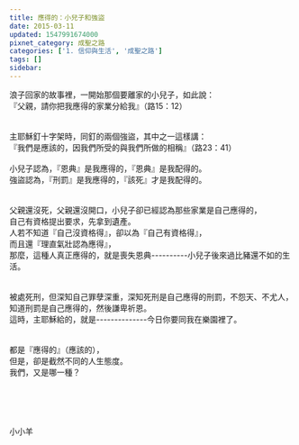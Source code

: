 ```yaml
---
title: 應得的：小兒子和強盜
date: 2015-03-11
updated: 1547991674000
pixnet_category: 成聖之路
categories: ['1. 信仰與生活', '成聖之路']
tags: []
sidebar: 
---
```


<p>浪子回家的故事裡，一開始那個要離家的小兒子，如此說：<br/>『父親，請你把我應得的家業分給我』（路15：12）<br/><br/><br/>主耶穌釘十字架時，同釘的兩個強盜，其中之一這樣講：<br/>『我們是應該的，因我們所受的與我們所做的相稱』（路23：41）<br/><br/><!--more-->小兒子認為，『恩典』是我應得的，『恩典』是我配得的。<br/>強盜認為，『刑罰』是我應得的，『該死』才是我配得的。<br/><br/><br/>父親還沒死，父親還沒開口，小兒子卻已經認為那些家業是自己應得的，<br/>自己有資格提出要求，先拿到遺產。<br/>人若不知道『自己沒資格得』，卻以為『自己有資格得』，<br/>而且還『理直氣壯認為應得』，<br/>那麼，這種人真正應得的，就是喪失恩典----------小兒子後來過比豬還不如的生活。<br/><br/><br/>被處死刑，但深知自己罪孽深重，深知死刑是自己應得的刑罰，不怨天、不尤人，<br/>知道刑罰是自己應得的，然後謙卑祈恩。<br/>這時，主耶穌給的，就是--------------今日你要同我在樂園裡了。<br/><br/><br/>都是『應得的』（應該的），<br/>但是，卻是截然不同的人生態度。<br/>我們，又是哪一種？<br/><br/><br/><br/><br/><br/>小小羊<br/><br/><br/><br/><br/></p>